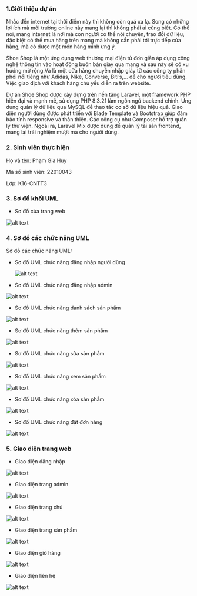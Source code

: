 ### 1.Giới thiệu dự án

Nhắc đến internet tại thời điểm này thì không còn quá xa lạ. Song có những lợi ích mà môi trường online này mang lại thì không phải ai cũng biết. Có thể nói, mạng internet là nơi mà con người có thể nói chuyện, trao đổi dữ liệu, đặc biệt có thể mua hàng trên mạng mà không cần phải tới trực tiếp cửa hàng, mà có được một món hàng mình ưng ý.

Shoe Shop là một ứng dụng web thương mại điện tử đơn giản áp dụng công nghệ thông tin vào hoạt động buôn bán giày qua mạng và sau này sẽ có xu hướng mở rộng.Và là một cửa hàng chuyên nhập giày từ các công ty phân phối nổi tiếng như Adidas, Nike, Converse, Biti’s,… để cho người tiêu dùng. Việc giao dịch với khách hàng chủ yếu diễn ra trên website.

Dự án Shoe Shop được xây dựng trên nền tảng Laravel, một framework PHP hiện đại và mạnh mẽ, sử dụng PHP 8.3.21 làm ngôn ngữ backend chính. Ứng dụng quản lý dữ liệu qua MySQL để thao tác cơ sở dữ liệu hiệu quả. Giao diện người dùng được phát triển với Blade Template và Bootstrap giúp đảm bảo tính responsive và thân thiện. Các công cụ như Composer hỗ trợ quản lý thư viện. Ngoài ra, Laravel Mix được dùng để quản lý tài sản frontend, mang lại trải nghiệm mượt mà cho người dùng.

### 2. Sinh viên thực hiện

Họ và tên: Phạm Gia Huy

Mã số sinh viên: 22010043

Lớp: K16-CNTT3

### 3. Sơ đồ khối UML

- Sơ đồ của trang web

![alt text](./public/dist/img/image-1.png)

### 4. Sơ đồ các chức năng UML

Sơ đồ các chức năng UML:

- Sơ đồ UML chức năng đăng nhập người dùng

    ![alt text](./public/dist/img/image-2.png)

- Sơ đồ UML chức năng đăng nhập admin

![alt text](./public/dist/img/image.png)

- Sơ đồ UML chức năng danh sách sản phẩm

![alt text](./public/dist/img/image-7.png)

- Sơ đồ UML chức năng thêm sản phẩm

![alt text](./public/dist/img/image-4.png)

- Sơ đồ UML chức năng sửa sản phẩm 

![alt text](./public/dist/img/image-5.png)

- Sơ đồ UML chức năng xem sản phẩm 

![alt text](./public/dist/img/image-8.png)

- Sơ đồ UML chức năng xóa sản phẩm 

![alt text](./public/dist/img/image-9.png)

- Sơ đồ UML chức năng đặt đơn hàng 

![alt text](./public/dist/img/image-10.png)

### 5. Giao diện trang web

- Giao diện đăng nhập 

![alt text](./public/dist/img/image-11.png)

- Giao diện trang admin

![alt text](./public/dist/img/image-12.png)

- Giao diện trang chủ 

![alt text](./public/dist/img/image-13.png)

- Giao diện trang sản phẩm 

![alt text](./public/dist/img/image-14.png)

- Giao diện giỏ hàng 

![alt text](./public/dist/img/image-15.png)

- Giao diện liên hệ

![alt text](./public/dist/img/image-16.png)
